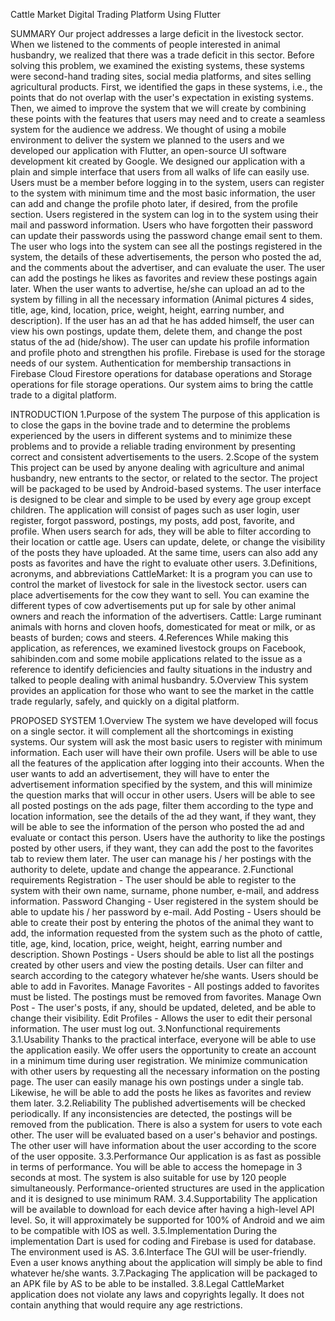 Cattle Market Digital Trading Platform Using Flutter

SUMMARY
Our project addresses a large deficit in the livestock sector. When we listened to the comments of people interested in animal husbandry, we realized that there was a trade deficit in this sector. Before solving this problem, we examined the existing systems, these systems were second-hand trading sites, social media platforms, and sites selling agricultural products. First, we identified the gaps in these systems, i.e., the points that do not overlap with the user's expectation in existing systems. Then, we aimed to improve the system that we will create by combining these points with the features that users may need and to create a seamless system for the audience we address.
We thought of using a mobile environment to deliver the system we planned to the users and we developed our application with Flutter, an open-source UI software development kit created by Google. We designed our application with a plain and simple interface that users from all walks of life can easily use. Users must be a member before logging in to the system, users can register to the system with minimum time and the most basic information, the user can add and change the profile photo later, if desired, from the profile section. Users registered in the system can log in to the system using their mail and password information. Users who have forgotten their password can update their passwords using the password change email sent to them. The user who logs into the system can see all the postings registered in the system, the details of these advertisements, the person who posted the ad, and the comments about the advertiser, and can evaluate the user. The user can add the postings he likes as favorites and review these postings again later. When the user wants to advertise, he/she can upload an ad to the system by filling in all the necessary information (Animal pictures 4 sides, title, age, kind, location, price, weight, height, earring number, and description). If the user has an ad that he has added himself, the user can view his own postings, update them, delete them, and change the post status of the ad (hide/show). The user can update his profile information and profile photo and strengthen his profile. Firebase is used for the storage needs of our system. Authentication for membership transactions in Firebase Cloud Firestore operations for database operations and Storage operations for file storage operations. Our system aims to bring the cattle trade to a digital platform.

INTRODUCTION
1.Purpose of the system
The purpose of this application is to close the gaps in the bovine trade and to determine the problems experienced by the users in different systems and to minimize these problems and to provide a reliable trading environment by presenting correct and consistent advertisements to the users.
2.Scope of the system
This project can be used by anyone dealing with agriculture and animal husbandry, new entrants to the sector, or related to the sector. The project will be packaged to be used by Android-based systems. The user interface is designed to be clear and simple to be used by every age group except children. The application will consist of pages such as user login, user register, forgot password, postings, my posts, add post, favorite, and profile. When users search for ads, they will be able to filter according to their location or cattle age. Users can update, delete, or change the visibility of the posts they have uploaded. At the same time, users can also add any posts as favorites and have the right to evaluate other users.
3.Definitions, acronyms, and abbreviations
CattleMarket: It is a program you can use to control the market of livestock for sale in the livestock sector. users can place advertisements for the cow they want to sell. You can examine the different types of cow advertisements put up for sale by other animal owners and reach the information of the advertisers.
Cattle: Large ruminant animals with horns and cloven hoofs, domesticated for meat or milk, or as beasts of burden; cows and steers.
4.References
While making this application, as references, we examined livestock groups on Facebook, sahibinden.com and some mobile applications related to the issue as a reference to identify deficiencies and faulty situations in the industry and talked to people dealing with animal husbandry.
5.Overview
This system provides an application for those who want to see the market in the cattle trade regularly, safely, and quickly on a digital platform.

PROPOSED SYSTEM
1.Overview
The system we have developed will focus on a single sector. it will complement all the shortcomings in existing systems. Our system will ask the most basic users to register with minimum information. Each user will have their own profile. Users will be able to use all the features of the application after logging into their accounts. When the user wants to add an advertisement, they will have to enter the advertisement information specified by the system, and this will minimize the question marks that will occur in other users. Users will be able to see all posted postings on the ads page, filter them according to the type and location information, see the details of the ad they want, if they want, they will be able to see the information of the person who posted the ad and evaluate or contact this person. Users have the authority to like the postings posted by other users, if they want, they can add the post to the favorites tab to review them later. The user can manage his / her postings with the authority to delete, update and change the appearance.
2.Functional requirements
Registration - The user should be able to register to the system with their own name, surname, phone number, e-mail, and address information.
Password Changing - User registered in the system should be able to update his / her password by e-mail.
Add Posting - Users should be able to create their post by entering the photos of the animal they want to add, the information requested from the system such as the photo of cattle, title, age, kind, location, price, weight, height, earring number and description.
Shown Postings - Users should be able to list all the postings created by other users and view the posting details. User can filter and search according to the category whatever he/she wants. Users should be able to add in Favorites.
Manage Favorites - All postings added to favorites must be listed. The postings must be removed from favorites.
Manage Own Post - The user's posts, if any, should be updated, deleted, and be able to change their visibility.
Edit Profiles - Allows the user to edit their personal information. The user must log out.
3.Nonfunctional requirements
3.1.Usability
Thanks to the practical interface, everyone will be able to use the application easily. We offer users the opportunity to create an account in a minimum time during user registration. We minimize communication with other users by requesting all the necessary information on the posting page. The user can easily manage his own postings under a single tab. Likewise, he will be able to add the posts he likes as favorites and review them later.
3.2.Reliability
The published advertisements will be checked periodically. If any inconsistencies are detected, the postings will be removed from the publication. There is also a system for users to vote each other. The user will be evaluated based on a user's behavior and postings. The other user will have information about the user according to the score of the user opposite.
3.3.Performance
Our application is as fast as possible in terms of performance. You will be able to access the homepage in 3 seconds at most. The system is also suitable for use by 120 people simultaneously. Performance-oriented structures are used in the application and it is designed to use minimum RAM.
3.4.Supportability
The application will be available to download for each device after having a high-level API level. So, it will approximately be supported for 100% of Android and we aim to be compatible with IOS as well.
3.5.Implementation
During the implementation Dart is used for coding and Firebase is used for database. The environment used is AS.
3.6.Interface
The GUI will be user-friendly. Even a user knows anything about the application will simply be able to find whatever he/she wants.
3.7.Packaging
The application will be packaged to an APK file by AS to be able to be installed.
3.8.Legal
CattleMarket application does not violate any laws and copyrights legally. It does not contain anything that would require any age restrictions.


